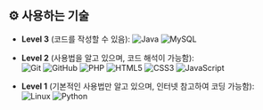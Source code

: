 ## ⚙️ 사용하는 기술

- **Level 3** (코드를 작성할 수 있음):
![Java](https://img.shields.io/badge/-Java-007396?logo=Java&logoColor=white) ![MySQL](https://img.shields.io/badge/-MySQL-4479A1?logo=MySQL&logoColor=white)

- **Level 2** (사용법을 알고 있으며, 코드 해석이 가능함):  
 ![Git](https://img.shields.io/badge/-Git-F05032?logo=Git&logoColor=white) ![GitHub](https://img.shields.io/badge/-GitHub-181717?logo=GitHub&logoColor=white) ![PHP](https://img.shields.io/badge/-PHP-777BB4?logo=PHP&logoColor=white) ![HTML5](https://img.shields.io/badge/-HTML5-E34F26?logo=HTML5&logoColor=white) ![CSS3](https://img.shields.io/badge/-CSS3-1572B6?logo=CSS3&logoColor=white) ![JavaScript](https://img.shields.io/badge/-JavaScript-F7DF1E?logo=JavaScript&logoColor=black)

- **Level 1** (기본적인 사용법만 알고 있으며, 인터넷 참고하여 코딩 가능함):  
![Linux](https://img.shields.io/badge/-Linux-FCC624?logo=Linux&logoColor=black) ![Python](https://img.shields.io/badge/-Python-3776AB?logo=Python&logoColor=white)

